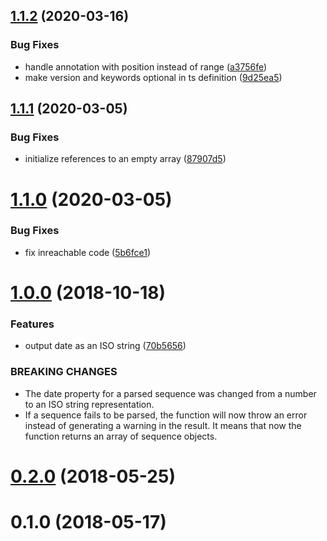 ## [1.1.2](https://github.com/cheminfo-js/genbank-parser/compare/v1.1.1...v1.1.2) (2020-03-16)


### Bug Fixes

* handle annotation with position instead of range ([a3756fe](https://github.com/cheminfo-js/genbank-parser/commit/a3756fe50f1f9a38aae22b2aac47a0c51b76f1a9))
* make version and keywords optional in ts definition ([9d25ea5](https://github.com/cheminfo-js/genbank-parser/commit/9d25ea5a037d895f227373aa8fe0009d4eb0fc74))



## [1.1.1](https://github.com/cheminfo-js/genbank-parser/compare/v1.1.0...v1.1.1) (2020-03-05)


### Bug Fixes

* initialize references to an empty array ([87907d5](https://github.com/cheminfo-js/genbank-parser/commit/87907d59c08d59fe29cf7b3e74bde87fb6e20ab5))



# [1.1.0](https://github.com/cheminfo-js/genbank-parser/compare/v1.0.0...v1.1.0) (2020-03-05)


### Bug Fixes

* fix inreachable code ([5b6fce1](https://github.com/cheminfo-js/genbank-parser/commit/5b6fce15c942933f09d9a915ea99b565c7a11fed))



<a name="1.0.0"></a>
# [1.0.0](https://github.com/cheminfo-js/genbank-parser/compare/v0.2.0...v1.0.0) (2018-10-18)


### Features

* output date as an ISO string ([70b5656](https://github.com/cheminfo-js/genbank-parser/commit/70b5656))


### BREAKING CHANGES

* The date property for a parsed sequence was changed from a number to an
ISO string representation.
* If a sequence fails to be parsed, the function will now throw an error
instead of generating a warning in the result. It means that now the
function returns an array of sequence objects.


<a name="0.2.0"></a>
# [0.2.0](https://github.com/cheminfo-js/genbank-parser/compare/v0.1.0...v0.2.0) (2018-05-25)



<a name="0.1.0"></a>
# 0.1.0 (2018-05-17)




